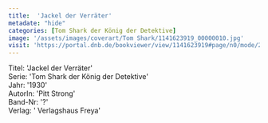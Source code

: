 ```yaml
---
title:  'Jackel der Verräter'
metadate: "hide"
categories: [Tom Shark der König der Detektive]
image: '/assets/images/coverart/Tom Shark/1141623919_00000010.jpg'
visit: 'https://portal.dnb.de/bookviewer/view/1141623919#page/n0/mode/2up'
---
```

Titel: 'Jackel der Verräter' <br>
Serie: 'Tom Shark der König der Detektive' <br>
Jahr: '1930' <br>
AutorIn: 'Pitt Strong' <br>
Band-Nr: '?' <br>
Verlag: ' Verlagshaus Freya'
